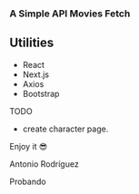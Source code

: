 ### A Simple API Movies Fetch

## Utilities
- React
- Next.js
- Axios
- Bootstrap

TODO
- create character page. 

Enjoy it 😎

Antonio Rodríguez

Probando